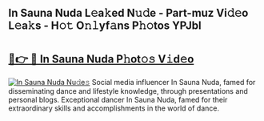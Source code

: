 ## In Sauna Nuda L𝚎a𝚔ed N𝚞𝚍e - Part-muz Vi𝚍𝚎o L𝚎a𝚔s - H𝚘𝚝 O𝚗𝚕yf𝚊ns P𝚑𝚘tos YPJbl

# <h2><a href="http://kfbri2.oniu.top/?m=In+Sauna+Nuda">🔗👉 🔴 In Sauna Nuda P𝚑ot𝚘𝚜 V𝚒d𝚎o</a></h2>

[![In Sauna Nuda Nu𝚍e𝚜](https://i.imgur.com/0qMVB7G.gif)](http://kfbri2.oniu.top/?m=In+Sauna+Nuda)
Social media influencer In Sauna Nuda, famed for disseminating dance and lifestyle knowledge, through presentations and personal blogs. Exceptional dancer In Sauna Nuda, famed for their extraordinary skills and accomplishments in the world of dance.  
